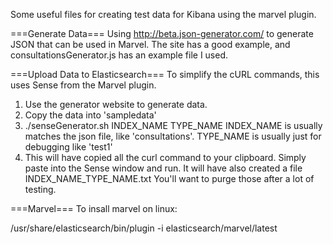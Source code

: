 Some useful files for creating test data for Kibana using the marvel plugin.

===Generate Data===
Using http://beta.json-generator.com/ to generate JSON that can be used in Marvel. The site has a good example, and consultationsGenerator.js has an example file I used.

===Upload Data to Elasticsearch===
To simplify the cURL commands, this uses Sense from the Marvel plugin.

1) Use the generator website to generate data.
2) Copy the data into 'sampledata'
3) ./senseGenerator.sh INDEX_NAME TYPE_NAME
INDEX_NAME is usually matches the json file, like 'consultations'.
TYPE_NAME is usually just for debugging like 'test1'
4) This will have copied all the curl command to your clipboard. Simply paste into the Sense window and run. It will have also created a file INDEX_NAME_TYPE_NAME.txt You'll want to purge those after a lot of testing.

===Marvel===
To insall marvel on linux:

/usr/share/elasticsearch/bin/plugin -i elasticsearch/marvel/latest